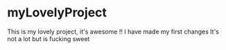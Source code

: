 # myLovelyProject
This is my lovely project, it's awesome !!
I have made my first changes
It's not a lot but is fucking sweet
